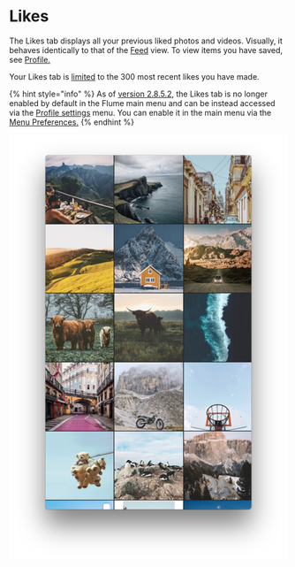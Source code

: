 # Likes

The Likes tab displays all your previous liked photos and videos. Visually, it behaves identically to that of the [Feed](feed.md) view. To view items you have saved, see [Profile.](profile/#saved-items)

Your Likes tab is [limited](../misc/limits.md) to the 300 most recent likes you have made.

{% hint style="info" %}
As of [version 2.8.5.2](../general/whatsnew.md#2-8-5-2), the Likes tab is no longer enabled by default in the Flume main menu and can be instead accessed via the [Profile settings](profile/settings/) menu. You can enable it in the main menu via the [Menu Preferences.](../preferences/menu/)
{% endhint %}

![](../.gitbook/assets/feed-grid%20%281%29.png)

